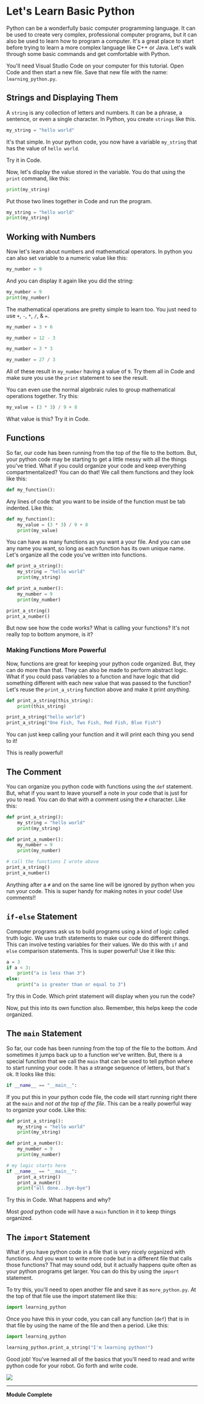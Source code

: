# Let's Learn Basic Python

Python can be a wonderfully basic computer programming language. It can be used to create very complex, professional computer programs, but it can also be used to learn how to program a computer. It's a great place to start before trying to learn a more complex language like C++ or Java. Let's walk through some basic commands and get comfortable with Python.

You'll need Visual Studio Code on your computer for this tutorial. Open Code and then start a new file. Save that new file with the name: `learning_python.py`.

## Strings and Displaying Them

A `string` is any collection of letters and numbers. It can be a phrase, a sentence, or even a single character. In Python, you create `strings` like this.

```python
my_string = "hello world"
```

It's that simple. In your python code, you now have a variable `my_string` that has the value of `hello world`.

Try it in Code.

Now, let's display the value stored in the variable. You do that using the `print` command, like this:

```python
print(my_string)
```

Put those two lines together in Code and run the program.

```python
my_string = "hello world"
print(my_string)
```

## Working with Numbers

Now let's learn about numbers and mathematical operators. In python you can also set variable to a numeric value like this:

```python
my_number = 9
```

And you can display it again like you did the string:

```python
my_number = 9
print(my_number)
```

The mathematical operations are pretty simple to learn too. You just need to use `+`, `-`, `*`, `/`, & `=`.

```python
my_number = 3 + 6
```

```python
my_number = 12 - 3
```

```python
my_number = 3 * 3
```

```python
my_number = 27 / 3
```

All of these result in `my_number` having a value of `9`. Try them all in Code and make sure you use the `print` statement to see the result.

You can even use the normal algebraic rules to group mathematical operations together. Try this:

```python
my_value = (3 * 3) / 9 + 8
```

What value is this? Try it in Code.

## Functions

So far, our code has been running from the top of the file to the bottom. But, your python code may be starting to get a little messy with all the things you've tried.  What if you could organize your code and keep everything compartmentalized? You can do that! We call them functions and they look like this:

```python
def my_function():
```

Any lines of code that you want to be inside of the function must be tab indented. Like this:

```python
def my_function():
    my_value = (3 * 3) / 9 + 8
    print(my_value)
```

You can have as many functions as you want a your file. And you can use any name you want, so long as each function has its own unique name. Let's organize all the code you've written into functions.

```python
def print_a_string():
    my_string = "hello world"
    print(my_string)

def print_a_number():
    my_number = 9
    print(my_number)

print_a_string()
print_a_number()
```

But now see how the code works? What is calling your functions? It's not really top to bottom anymore, is it?

### Making Functions More Powerful

Now, functions are great for keeping your python code organized. But, they can do more than that. They can also be made to perform abstract logic. What if you could pass variables to a function and have logic that did something different with each new value that was passed to the function? Let's reuse the `print_a_string` function above and make it print *anything*.

```python
def print_a_string(this_string):
    print(this_string)

print_a_string("hello world")
print_a_string("One Fish, Two Fish, Red Fish, Blue Fish")
```

You can just keep calling your function and it will print each thing you send to it!

This is really powerful!

## The Comment

You can organize you python code with functions using the `def` statement. But, what if you want to leave yourself a note in your code that is just for you to read. You can do that with a comment using the `#` character. Like this:

```python
def print_a_string():
    my_string = "hello world"
    print(my_string)

def print_a_number():
    my_number = 9
    print(my_number)

# call the functions I wrote above
print_a_string()
print_a_number()
```

Anything after a `#` and on the same line will be ignored by python when you run your code. This is super handy for making notes in your code! Use comments!!

## `if-else` Statement

Computer programs ask us to build programs using a kind of logic called truth logic. We use truth statements to make our code do different things. This can involve testing variables for their values. We do this with `if` and `else` comparison statements. This is super powerful! Use it like this:

```python
a = 3
if a < 3:
    print("a is less than 3")
else:
    print("a is greater than or equal to 3")
```

Try this in Code. Which print statement will display when you run the code?

Now, put this into its own function also. Remember, this helps keep the code organized.

## The `main` Statement

So far, our code has been running from the top of the file to the bottom. And sometimes it jumps back up to a function we've written. But, there is a special function that we call the `main` that can be used to tell python where to start running your code. It has a strange sequence of letters, but that's ok. It looks like this:

```python
if __name__ == "__main__":
```

If you put this in your python code file, the code will start running right there at the `main` and *not at the top of the file*. This can be a really powerful way to organize your code. Like this:

```python
def print_a_string():
    my_string = "hello world"
    print(my_string)

def print_a_number():
    my_number = 9
    print(my_number)

# my logic starts here
if __name__ == "__main__":
    print_a_string()
    print_a_number()
    print("all done...bye-bye")
```

Try this in Code. What happens and why?

Most *good* python code will have a `main` function in it to keep things organized.

## The `import` Statement

What if you have python code in a file that is very nicely organized with functions. And you want to write more code but in a different file that calls those functions? That may sound odd, but it actually happens quite often as your python programs get larger. You can do this by using the `import` statement.

To try this, you'll need to open another file and save it as `more_python.py`. At the top of that file use the import statement like this:

```python
import learning_python
```

Once you have this in your code, you can call any function (`def`) that is in that file by using the name of the file and then a period. Like this:

```python
import learning_python

learning_python.print_a_string("I'm learning python!")
```

Good job! You've learned all of the basics that you'll need to read and write python code for your robot. Go forth and write code.

![](pics/python_thumbnail_small.jpg)

---

**Module Complete**
